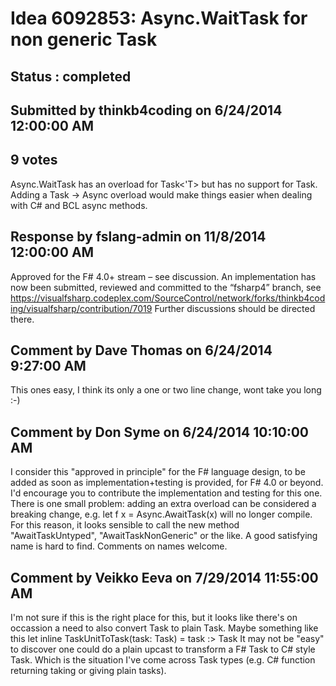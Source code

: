 # Idea 6092853: Async.WaitTask for non generic Task #

## Status : completed

## Submitted by thinkb4coding on 6/24/2014 12:00:00 AM

## 9 votes

Async.WaitTask has an overload for Task<'T> but has no support for Task.
Adding a Task -> Async<unit> overload would make things easier when dealing with C# and BCL async methods.

## Response by fslang-admin on 11/8/2014 12:00:00 AM

Approved for the F# 4.0+ stream – see discussion.
An implementation has now been submitted, reviewed and committed to the “fsharp4” branch, see https://visualfsharp.codeplex.com/SourceControl/network/forks/thinkb4coding/visualfsharp/contribution/7019
Further discussions should be directed there.


## Comment by Dave Thomas on 6/24/2014 9:27:00 AM

This ones easy, I think its only a one or two line change, wont take you long :-)

## Comment by Don Syme on 6/24/2014 10:10:00 AM

I consider this "approved in principle" for the F# language design, to be added as soon as implementation+testing is provided, for F# 4.0 or beyond.
I'd encourage you to contribute the implementation and testing for this one.
There is one small problem: adding an extra overload can be considered a breaking change, e.g.
let f x = Async.AwaitTask(x)
will no longer compile. For this reason, it looks sensible to call the new method "AwaitTaskUntyped", "AwaitTaskNonGeneric" or the like. A good satisfying name is hard to find.
Comments on names welcome.

## Comment by Veikko Eeva on 7/29/2014 11:55:00 AM

I'm not sure if this is the right place for this, but it looks like there's on occassion a need to also convert Task<Unit> to plain Task.
Maybe something like this
let inline TaskUnitToTask(task: Task<Unit>) =
task :> Task
It may not be "easy" to discover one could do a plain upcast to transform a F# Task<Unit> to C# style Task. Which is the situation I've come across Task<Unit> types (e.g. C# function returning taking or giving plain tasks).
